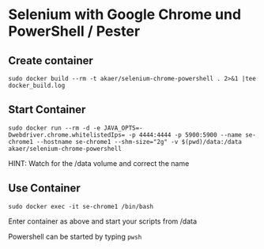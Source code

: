 # Selenium with Google Chrome und PowerShell / Pester

## Create container

    sudo docker build --rm -t akaer/selenium-chrome-powershell . 2>&1 |tee docker_build.log

## Start Container

    sudo docker run --rm -d -e JAVA_OPTS=-Dwebdriver.chrome.whitelistedIps= -p 4444:4444 -p 5900:5900 --name se-chrome1 --hostname se-chrome1 --shm-size="2g" -v $(pwd)/data:/data akaer/selenium-chrome-powershell

HINT: Watch for the /data volume and correct the name

## Use Container

    sudo docker exec -it se-chrome1 /bin/bash

Enter container as above and start your scripts from /data

Powershell can be started by typing `pwsh`
